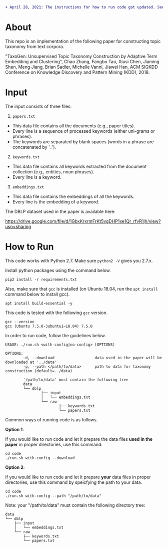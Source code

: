 ```diff
+ April 28, 2021: The instructions for how to run code got updated. See below for more information.
```

# About

This repo is an implementation of the following paper for constructing topic taxonomy from text corpora.

"TaxoGen: Unsupervised Topic Taxonomy Construction by Adaptive Term Embedding and Clustering",
Chao Zhang, Fangbo Tao, Xiusi Chen, Jiaming Shen, Meng Jiang, Brian Sadler, Michelle Vanni, Jiawei Han,
ACM SIGKDD Conference on Knowledge Discovery and Pattern Mining (KDD), 2018.


# Input

The input consists of three files:

1. `papers.txt`
  - This data file contains all the documents (e.g., paper titles). 
  - Every line is a sequence of processed keywords (either uni-grams or phrases). 
  - The keywords are separated by blank spaces (words in a phrase are concatenated by '_').
2. `keywords.txt`
  - This data file contains all keywords extracted from the document collection (e.g., entities, noun phrases). 
  - Every line is a keyword.
3. `embeddings.txt`
  - This data file contains the embeddings of all the keywords. 
  - Every line is the embedding of a keyword.



The DBLP dataset used in the paper is available here:

https://drive.google.com/file/d/1GbxKrxrmFrKt5vgDHP1xe1Qr_rfvR1jh/view?usp=sharing


# How to Run

This code works with Python 2.7. Make sure `python2 -V` gives you 2.7.x.

Install python packages using the command below.

`pip2 install -r requirements.txt`

Also, make sure that `gcc` is installed (on Ubuntu 18.04, run the `apt install` command below to install gcc).

`apt install build-essential -y`

This code is tested with the following `gcc` version.

```
gcc --version
gcc (Ubuntu 7.5.0-3ubuntu1~18.04) 7.5.0
```

In order to run code, follow the guidelines below.

```
USAGE: ./run.sh <with-config|no-config> [OPTIONS]

OPTIONS: 
        -d, --download                  data used in the paper will be downloaded at '../data'
        -p, --path </path/to/data>      path to data for taxonomy construction (default=../data)      
 
        '/path/to/data' must contain the following tree
        data
        └── dblp
                ├── input
                │   └── embeddings.txt
                └── raw
                        ├── keywords.txt
                        └── papers.txt

```

Common ways of running code is as follows.

**Option 1**: 

If you would like to run code and let it prepare the data files **used in the paper** in proper directories, use this command:

```
cd code
./run.sh with-config --download
```

**Option 2**:

If you would like to run code and let it prepare **your** data files in proper directories, use this command by speicfying the path to your data.

```
cd code
./run.sh with-config --path "/path/to/data"
```

Note: your "/path/to/data" must contain the following directory tree:

```
data
└── dblp
    ├── input
    │   └── embeddings.txt
    └── raw
        ├── keywords.txt
        └── papers.txt
```
